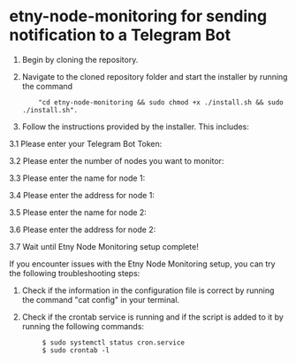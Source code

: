 # etny-node-monitoring for sending notification to a Telegram Bot

1.	Begin by cloning the repository.

2.	Navigate to the cloned repository folder and start the installer by running the command 

            "cd etny-node-monitoring && sudo chmod +x ./install.sh && sudo ./install.sh".

3.	Follow the instructions provided by the installer. This includes:

3.1	Please enter your Telegram Bot Token:

3.2	Please enter the number of nodes you want to monitor:

3.3	Please enter the name for node 1:

3.4	Please enter the address for node 1:

3.5	Please enter the name for node 2:

3.6	Please enter the address for node 2:

3.7	Wait until Etny Node Monitoring setup complete!

If you encounter issues with the Etny Node Monitoring setup, you can try the following troubleshooting steps:

1.	Check if the information in the configuration file is correct by running the command "cat config" in your terminal. 

2.	Check if the crontab service is running and if the script is added to it by running the following commands:
             
             $ sudo systemctl status cron.service
             $ sudo crontab -l

